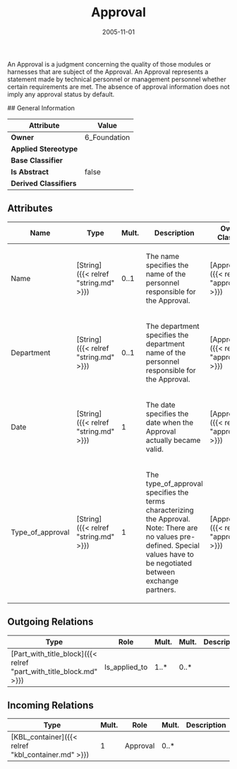 ﻿---
title: Approval
toc: false
type: specs
date: "2005-11-01"
draft: false
specification: KBL
version: 2.3.sr1
documentType: "Recommendation"
elementType: Class
classes:
  - Approval
menu_name: kbl-2.3.sr1
---
<p>An Approval is a judgment concerning the quality of those modules or harnesses that are subject of the Approval. An Approval represents a statement made by technical personnel or management personnel whether certain requirements are met. The absence of approval information does not imply any approval status by default.</p>
## General Information

| Attribute               | Value |
|-------------------------|-------|
| **Owner**               | 6_Foundation |
| **Applied Stereotype**  |   |
| **Base Classifier**     |   |
| **Is Abstract**         | false |
| **Derived Classifiers** |   |

## Attributes
|  Name  |  Type  |  Mult.  |  Description  |  Owning Classifier  |
|--------|--------|---------|---------------|--------------|
|Name | [String]({{< relref "string.md" >}}) | 0..1 | <p>The name specifies the name of the personnel responsible for the Approval.</p> | [Approval]({{< relref "approval.md" >}}) |
|Department | [String]({{< relref "string.md" >}}) | 0..1 | <p>The department specifies the department name of the personnel responsible for the Approval.</p> | [Approval]({{< relref "approval.md" >}}) |
|Date | [String]({{< relref "string.md" >}}) | 1 | <p>The date specifies the date when the Approval actually became valid.</p> | [Approval]({{< relref "approval.md" >}}) |
|Type_of_approval | [String]({{< relref "string.md" >}}) | 1 | <p>The type_of_approval specifies the terms characterizing the Approval.  Note: There are no values pre-defined. Special values have to be negotiated between exchange partners.</p> | [Approval]({{< relref "approval.md" >}}) |

## Outgoing Relations
|    Type  |   Role   |   Mult.   |   Mult.   |   Description   |
|----------|----------|-----------|-----------|-----------------|
| [Part_with_title_block]({{< relref "part_with_title_block.md" >}}) | Is_applied_to | 1..* | 0..* |  |
##  Incoming Relations
|    Type  |   Mult.  |   Role    |   Mult.   |   Description  |
|----------|----------|-----------|-----------|----------------|
| [KBL_container]({{< relref "kbl_container.md" >}}) | 1 | Approval | 0..* |  |
